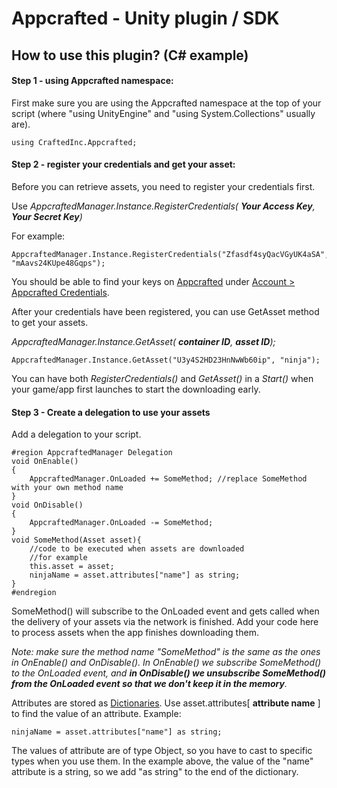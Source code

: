 # Appcrafted - Unity plugin / SDK
## How to use this plugin? (C# example) 

#### Step 1 - using Appcrafted namespace:
First make sure you are using the Appcrafted namespace at the top of your script (where "using UnityEngine" and "using System.Collections" usually are).
	
	using CraftedInc.Appcrafted;

#### Step 2 - register your credentials and get your asset:
Before you can retrieve assets, you need to register your credentials first. 

Use _AppcraftedManager.Instance.RegisterCredentials( **Your Access Key**, **Your Secret Key**)_

For example:

    AppcraftedManager.Instance.RegisterCredentials("Zfasdf4syQacVGyUK4aSA", "mAavs24KUpe48Gqps");

You should be able to find your keys on [Appcrafted](https://developer.appcrafted.com) under [Account > Appcrafted Credentials](https://developer.appcrafted.com/#/account). 

After your credentials have been registered, you can use GetAsset method to get your assets.

_AppcraftedManager.Instance.GetAsset( **container ID**, **asset ID**);_

    AppcraftedManager.Instance.GetAsset("U3y4S2HD23HnNwWb60ip", "ninja");

You can have both _RegisterCredentials()_ and _GetAsset()_ in a _Start()_ when your game/app first launches to start the downloading early.

#### Step 3 - Create a delegation to use your assets

Add a delegation to your script. 

	#region AppcraftedManager Delegation
	void OnEnable()
	{
		AppcraftedManager.OnLoaded += SomeMethod; //replace SomeMethod with your own method name
	}
	void OnDisable()
	{
		AppcraftedManager.OnLoaded -= SomeMethod;
	}
	void SomeMethod(Asset asset){
		//code to be executed when assets are downloaded
        //for example
        this.asset = asset;
        ninjaName = asset.attributes["name"] as string;
	}
	#endregion

SomeMethod() will subscribe to the OnLoaded event and gets called when the delivery of your assets via the network is finished. Add your code here to process assets when the app finishes downloading them. 

_Note: make sure the method name "SomeMethod" is the same as the ones in OnEnable() and OnDisable(). In OnEnable() we subscribe SomeMethod() to the OnLoaded event, and **in OnDisable() we unsubscribe SomeMethod() from the OnLoaded event so that we don't keep it in the memory**._

Attributes are stored as [Dictionaries](http://msdn.microsoft.com/en-us/library/xfhwa508). Use asset.attributes[ **attribute name** ] to find the value of an attribute. Example:

    ninjaName = asset.attributes["name"] as string;

The values of attribute are of type Object, so you have to cast to specific types when you use them. In the example above, the value of the "name" attribute is a string, so we add "as string" to the end of the dictionary. 